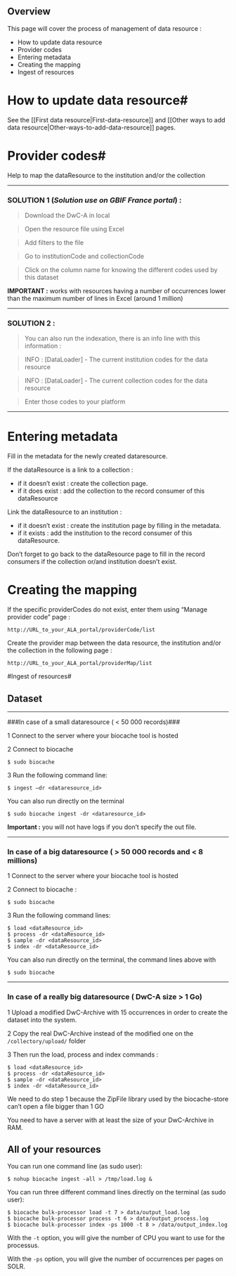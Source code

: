 ## Overview
This page will cover the process of management of data resource :
* How to update data resource
* Provider codes
* Entering metadata
* Creating the mapping
* Ingest of resources

# How to update data resource#

See the [[First data resource|First-data-resource]] and [[Other ways to add data resource|Other-ways-to-add-data-resource]] pages.


# Provider codes#

Help to map the dataResource to the institution and/or the collection 


***

### SOLUTION 1 (_Solution use on GBIF France portal_) : ###

>Download the DwC-A in local

>Open the resource file using Excel

>Add filters to the file

>Go to institutionCode and collectionCode

>Click on the column name for knowing the different codes used by this dataset

__IMPORTANT :__ works with resources having a number of occurrences lower than the maximum number of lines in Excel (around 1 million)

***

### SOLUTION 2 : ###
 
>You can also run the indexation, there is an info line with this information :

>INFO : [DataLoader] - The current institution codes for the data resource

>INFO : [DataLoader] - The current collection codes for the data resource

>Enter those codes to your platform

***


# Entering metadata #

Fill in the metadata for the newly created dataresource. 

If the dataResource is a link to a collection :
* if it doesn’t exist :  create the collection page.
* if it does exist : add the collection to the record consumer of this dataResource 

Link the dataResource to an institution :
* if it doesn’t exist : create the institution page by filling in the metadata.
* if it exists : add the institution to the record consumer of this dataResource.

Don’t forget to go back to the dataResource page to fill in the record consumers if the collection or/and institution doesn’t exist. 

# Creating the mapping #

If the specific providerCodes do not exist, enter them using “Manage provider code” page : 

`http://URL_to_your_ALA_portal/providerCode/list` 

Create the provider map between the data resource, the institution and/or the collection in the following page : 

`http://URL_to_your_ALA_portal/providerMap/list`

#Ingest of resources#

## Dataset ##

***

###In case of a small dataresource ( < 50 000 records)###

1 Connect to the server where your biocache tool is hosted

2 Connect to biocache 

	$ sudo biocache

3 Run the following command line: 

	$ ingest –dr <dataresource_id>

You can also run directly on the terminal

	$ sudo biocache ingest -dr <dataresource_id>
	
__Important :__ you will not have logs if you don’t specify the out file.

***

### In case of a big dataresource ( > 50 000 records and < 8 millions) ###

1 Connect to the server where your biocache tool is hosted

2 Connect to biocache : 

	$ sudo biocache

3 Run the following command lines: 

	$ load <dataResource_id>
	$ process -dr <dataResource_id>
	$ sample -dr <dataResource_id> 
	$ index -dr <dataResource_id>

You can also run directly on the terminal, the command lines above with 

	$ sudo biocache 

***

### In case of a really big dataresource ( DwC-A size > 1 Go) ###

 1 Upload a modified DwC-Archive with 15 occurrences in order to create the dataset into the system.

 2 Copy the real DwC-Archive instead of the modified one on the `/collectory/upload/` folder

 3 Then run the load, process and index commands : 

	$ load <dataResource_id>
	$ process -dr <dataResource_id>
	$ sample -dr <dataResource_id> 
	$ index -dr <dataResource_id>
 
 We need to do step 1 because the ZipFile library used by the biocache-store can’t open a file bigger than 1 GO

 You need to have a server with at least the size of your DwC-Archive in RAM. 


## All of your resources ##

You can run one command line (as sudo user):

	$ nohup biocache ingest -all > /tmp/load.log &

You can run three different command lines directly on the terminal (as sudo user):

	$ biocache bulk-processor load -t 7 > data/output_load.log
	$ biocache bulk-processor process -t 6 > data/output_process.log
	$ biocache bulk-processor index -ps 1000 -t 8 > /data/output_index.log

With the `-t` option, you will give the number of CPU you want to use for the processus.

With the `-ps` option, you will give the number of occurrences per pages on SOLR. 